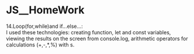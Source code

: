 # JS__HomeWork
14.Loop(for,while)and if...else...:  
I used these technologies: creating function, let and const variables, viewing the results on the screen from console.log, arithmetic operators for calculations
(+,-,*,%) with s.
